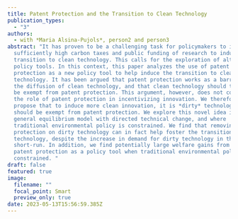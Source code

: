 ```yaml
---
title: Patent Protection and the Transition to Clean Technology
publication_types:
  - "3"
authors: 
  - with *Maria Alsina-Pujols*, person2 and person3
abstract: "It has proven to be a challenging task for policymakers to implement
  sufficiently high carbon taxes and public funding of research to induce the
  transition to clean technology. This calls for the exploration of alternative
  policy tools. In this context, this paper analyzes the use of patent
  protection as a new policy tool to help induce the transition to clean
  technology. It has been argued that patent protection works as a barrier to
  the diffusion of clean technology, and that clean technology should therefore
  be exempt from patent protection. This argument, however, does not consider
  the role of patent protection in incentivizing innovation. We therefore
  propose that to induce more clean innovation, it is *dirty* technology that
  should be exempt from patent protection. We explore this novel idea in a in a
  general equilibrium model with directed technical change, and where
  traditional environmental policy is constrained. We find that removing patent
  protection on dirty technology can in fact help foster the transition to clean
  technology, despite the increase in demand for dirty technology in the
  short-run. In addition, we find potentially large welfare gains from using
  patent protection as a policy tool when traditional environmental policy is
  constrained. "
draft: false
featured: true
image:
  filename: ""
  focal_point: Smart
  preview_only: true
date: 2023-05-13T15:56:59.385Z
---
```

